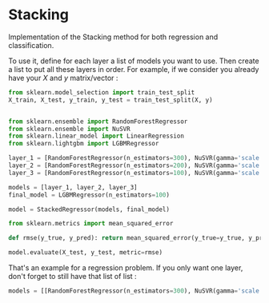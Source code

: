 # Stacking
 Implementation of the Stacking method for both regression and classification.

To use it, define for each layer a list of models you want to use. Then create a list to put all these layers in order. For example, if we consider you already have your *X* and *y* matrix/vector :

 ```python
 from sklearn.model_selection import train_test_split
 X_train, X_test, y_train, y_test = train_test_split(X, y)
 
 
from sklearn.ensemble import RandomForestRegressor
from sklearn.ensemble import NuSVR
from sklearn.linear_model import LinearRegression
from sklearn.lightgbm import LGBMRegressor

layer_1 = [RandomForestRegressor(n_estimators=300), NuSVR(gamma='scale'), LinearRegression()] 
layer_2 = [RandomForestRegressor(n_estimators=200), NuSVR(gamma='scale'), LinearRegression()]
layer_3 = [RandomForestRegressor(n_estimators=100), NuSVR(gamma='scale'), LinearRegression()]

models = [layer_1, layer_2, layer_3]
final_model = LGBMRegressor(n_estimators=100)

model = StackedRegressor(models, final_model)

from sklearn.metrics import mean_squared_error

def rmse(y_true, y_pred): return mean_squared_error(y_true=y_true, y_pred=y_pred) ** 0.5

model.evaluate(X_test, y_test, metric=rmse)
```

That's an example for a regression problem. If you only want one layer, don't forget to still have that list of list :

```python
models = [[RandomForestRegressor(n_estimators=300), NuSVR(gamma='scale'), LinearRegression()]]
```
